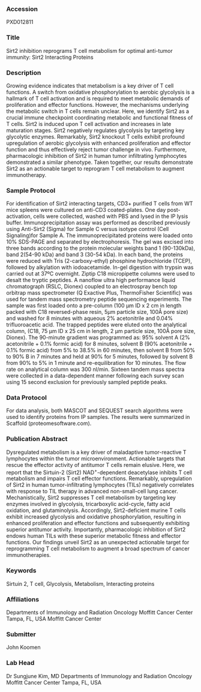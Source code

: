 ### Accession
PXD012811

### Title
Sirt2 inhibition reprograms T cell metabolism for optimal anti-tumor immunity: Sirt2 Interacting Proteins

### Description
Growing evidence indicates that metabolism is a key driver of T cell functions. A switch from oxidative phosphorylation to aerobic glycolysis is a hallmark of T cell activation and is required to meet metabolic demands of proliferation and effector functions. However, the mechanisms underlying the metabolic switch in T cells remain unclear. Here, we identify Sirt2 as a crucial immune checkpoint coordinating metabolic and functional fitness of T cells. Sirt2 is induced upon T cell activation and increases in late maturation stages. Sirt2 negatively regulates glycolysis by targeting key glycolytic enzymes. Remarkably, Sirt2 knockout T cells exhibit profound upregulation of aerobic glycolysis with enhanced proliferation and effector function and thus effectively reject tumor challenge in vivo. Furthermore, pharmacologic inhibition of Sirt2 in human tumor infiltrating lymphocytes demonstrated a similar phenotype. Taken together, our results demonstrate Sirt2 as an actionable target to reprogram T cell metabolism to augment immunotherapy.

### Sample Protocol
For identification of Sirt2 interacting targets, CD3+ purified T cells from WT mice spleens were cultured on anti-CD3 coated-plates. One day post-activation, cells were collected, washed with PBS and lysed in the IP lysis buffer. Immunoprecipitation assay was performed as described previously using Anti-Sirt2 (Sigma) for Sample C versus isotype control (Cell Signaling)for Sample A. The immunoprecipitated proteins were loaded onto 10% SDS-PAGE and separated by electrophoresis. The gel was excised into three bands according to the protein molecular weights band 1 (90-130kDa), band 2(54-90 kDa) and band 3 (30-54 kDa). In each band, the proteins were reduced with Tris (2-carboxy-ethyl) phosphine hydrochloride (TCEP), followed by alkylation with iodoacetamide. In-gel digestion with trypsin was carried out at 37ºC overnight. Ziptip C18 micropipette columns were used to desalt the tryptic peptides. A nanoflow ultra high performance liquid chromatograph (RSLC, Dionex) coupled to an electrospray bench top orbitrap mass spectrometer (Q Exactive Plus, ThermoFisher Scientific) was used for tandem mass spectrometry peptide sequencing experiments. The sample was first loaded onto a pre-column (100 µm ID x 2 cm in length packed with C18 reversed-phase resin, 5µm particle size, 100Å pore size) and washed for 8 minutes with aqueous 2% acetonitrile and 0.04% trifluoroacetic acid. The trapped peptides were eluted onto the analytical column, (C18, 75 µm ID x 25 cm in length, 2 µm particle size, 100Å pore size, Dionex). The 90-minute gradient was programmed as: 95% solvent A (2% acetonitrile + 0.1% formic acid) for 8 minutes, solvent B (90% acetonitrile + 0.1% formic acid) from 5% to 38.5% in 60 minutes, then solvent B from 50% to 90% B in 7 minutes and held at 90% for 5 minutes, followed by solvent B from 90% to 5% in 1 minute and re-equilibration for 10 minutes. The flow rate on analytical column was 300 nl/min.  Sixteen tandem mass spectra were collected in a data-dependent manner following each survey scan using 15 second exclusion for previously sampled peptide peaks.

### Data Protocol
For data analysis, both MASCOT and SEQUEST search algorithms were used to identify proteins from IP samples. The results were summarized in Scaffold (proteomesoftware.com).

### Publication Abstract
Dysregulated metabolism is a key driver of maladaptive tumor-reactive T lymphocytes within the tumor microenvironment. Actionable targets that rescue the effector activity of antitumor T&#xa0;cells remain elusive. Here, we report that the Sirtuin-2 (Sirt2) NAD<sup>+</sup>-dependent deacetylase inhibits T&#xa0;cell metabolism and impairs T&#xa0;cell effector functions. Remarkably, upregulation of Sirt2 in human tumor-infiltrating lymphocytes (TILs) negatively correlates with response to TIL therapy in advanced non-small-cell lung cancer. Mechanistically, Sirt2 suppresses T&#xa0;cell metabolism by targeting key enzymes involved in glycolysis, tricarboxylic acid-cycle, fatty acid oxidation, and glutaminolysis. Accordingly, Sirt2-deficient murine T&#xa0;cells exhibit increased glycolysis and oxidative phosphorylation, resulting in enhanced proliferation and effector functions and subsequently exhibiting superior antitumor activity. Importantly, pharmacologic inhibition of Sirt2 endows human TILs with these superior metabolic fitness and effector functions. Our findings unveil Sirt2 as an unexpected actionable target for reprogramming T&#xa0;cell metabolism to augment a broad spectrum of cancer immunotherapies.

### Keywords
Sirtuin 2, T cell, Glycolysis, Metabolism, Interacting proteins

### Affiliations
Departments of Immunology and Radiation Oncology Moffitt Cancer Center Tampa, FL, USA
Moffitt Cancer Center

### Submitter
John Koomen

### Lab Head
Dr Sungjune Kim, MD
Departments of Immunology and Radiation Oncology Moffitt Cancer Center Tampa, FL, USA


